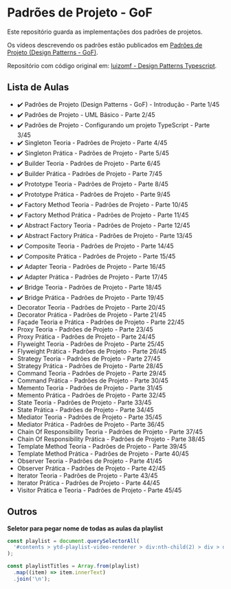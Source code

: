 # Padrões de Projeto - GoF

Este repositório guarda as implementações dos padrões de projetos.

Os vídeos descrevendo os padrões estão publicados em [Padrões de Projeto (Design Patterns - GoF)](https://www.youtube.com/watch?v=MqddY6Ochkc&list=PLbIBj8vQhvm0VY5YrMrafWaQY2EnJ3j8H).

Repositório com código original em: [luizomf - Design Patterns Typescript](https://github.com/luizomf/design-patterns-typescript).

## Lista de Aulas

- ✔️ Padrões de Projeto (Design Patterns - GoF) - Introdução - Parte 1/45
- ✔️ Padrões de Projeto - UML Básico - Parte 2/45
- ✔️ Padrões de Projeto - Configurando um projeto TypeScript - Parte 3/45
- ✔️ Singleton Teoria - Padrões de Projeto - Parte 4/45
- ✔️ Singleton Prática - Padrões de Projeto - Parte 5/45
- ✔️ Builder Teoria - Padrões de Projeto - Parte 6/45
- ✔️ Builder Prática - Padrões de Projeto - Parte 7/45
- ✔️ Prototype Teoria - Padrões de Projeto - Parte 8/45
- ✔️ Prototype Prática - Padrões de Projeto - Parte 9/45
- ✔️ Factory Method Teoria - Padrões de Projeto - Parte 10/45
- ✔️ Factory Method Prática - Padrões de Projeto - Parte 11/45
- ✔️ Abstract Factory Teoria - Padrões de Projeto - Parte 12/45
- ✔️ Abstract Factory Prática - Padrões de Projeto - Parte 13/45
- ✔️ Composite Teoria - Padrões de Projeto - Parte 14/45
- ✔️ Composite Prática - Padrões de Projeto - Parte 15/45
- ✔️ Adapter Teoria - Padrões de Projeto - Parte 16/45
- ✔️ Adapter Prática - Padrões de Projeto - Parte 17/45
- ✔️ Bridge Teoria - Padrões de Projeto - Parte 18/45
- ✔️ Bridge Prática - Padrões de Projeto - Parte 19/45
- Decorator Teoria - Padrões de Projeto - Parte 20/45
- Decorator Prática - Padrões de Projeto - Parte 21/45
- Façade Teoria e Prática - Padrões de Projeto - Parte 22/45
- Proxy Teoria - Padrões de Projeto - Parte 23/45
- Proxy Prática - Padrões de Projeto - Parte 24/45
- Flyweight Teoria - Padrões de Projeto - Parte 25/45
- Flyweight Prática - Padrões de Projeto - Parte 26/45
- Strategy Teoria - Padrões de Projeto - Parte 27/45
- Strategy Prática - Padrões de Projeto - Parte 28/45
- Command Teoria - Padrões de Projeto - Parte 29/45
- Command Prática - Padrões de Projeto - Parte 30/45
- Memento Teoria - Padrões de Projeto - Parte 31/45
- Memento Prática - Padrões de Projeto - Parte 32/45
- State Teoria - Padrões de Projeto - Parte 33/45
- State Prática - Padrões de Projeto - Parte 34/45
- Mediator Teoria - Padrões de Projeto - Parte 35/45
- Mediator Prática - Padrões de Projeto - Parte 36/45
- Chain Of Responsibility Teoria - Padrões de Projeto - Parte 37/45
- Chain Of Responsibility Prática - Padrões de Projeto - Parte 38/45
- Template Method Teoria - Padrões de Projeto - Parte 39/45
- Template Method Prática - Padrões de Projeto - Parte 40/45
- Observer Teoria - Padrões de Projeto - Parte 41/45
- Observer Prática - Padrões de Projeto - Parte 42/45
- Iterator Teoria - Padrões de Projeto - Parte 43/45
- Iterator Prática - Padrões de Projeto - Parte 44/45
- Visitor Prática e Teoria - Padrões de Projeto - Parte 45/45

## Outros

**Seletor para pegar nome de todas as aulas da playlist**

```js
const playlist = document.querySelectorAll(
  '#contents > ytd-playlist-video-renderer > div:nth-child(2) > div > div > h3',
);

const playlistTitles = Array.from(playlist)
  .map((item) => item.innerText)
  .join('\n');
```
